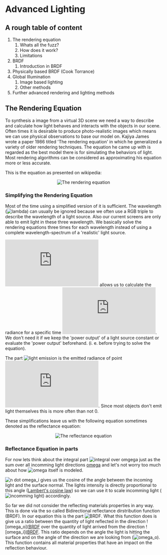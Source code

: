# Advanced Lighting
## A rough table of content
1. The rendering equation
   1. Whats all the fuzz?
   2. How does it work?
   3. Limitations
2. BRDF
   1. Introduction in BRDF
3. Physically based BRDF (Cook Torrance)
4. Global Illumination
   1. Image based lighting
   2. Other methods
5. Further advanced rendering and lighting methods

## The Rendering Equation
To synthesis a image from a virtual 3D scene we need a way to describe and calculate how light behaves and interacts with the objects in our scene. Often times it is desirable to produce photo-realistic images which means we can use physical observations to base our model on. Kajiya James wrote a paper 1986 titled 'The rendering equation' in which he generalized a variety of older rendering techniques. The equation he came up with is regarded as the best model there is for simulating the behaviors of light. Most rendering algorithms can be considered as approximating his equation more or less accurate.

This is the equation as presented on wikipedia:
<p align="center">
  <img src="https://latex.codecogs.com/gif.latex?L_{\text{o}}(\mathbf&space;x,&space;\omega_{\text{o}},&space;\lambda,&space;t)&space;=&space;L_e(\mathbf&space;x,&space;\omega_{\text{o}},&space;\lambda,&space;t)&space;&plus;&space;\int_\Omega&space;f_r(\mathbf&space;x,&space;\omega_{\text{i}},&space;\omega_{\text{o}},&space;\lambda,&space;t)&space;L_{\text{i}}(\mathbf&space;x,&space;\omega_{\text{i}},&space;\lambda,&space;t)&space;(\omega_{\text{i}}\cdot\mathbf&space;n)&space;\operatorname&space;d&space;\omega_{\text{i}}" alt="The rendering equation"/>
</p>

### Simplifying the Rendering Equation

Most of the time using a simplified version of it is sufficient. The wavelength (![lambda](https://latex.codecogs.com/gif.latex?\lambda)) can usually be ignored because we often use a RGB triple to describe the wavelength of a light source. Also our current screens are only able to emit light in these three wavelength. We basically solve the rendering equations three times for each wavelength instead of using a complete wavelength-spectrum of a 'realistic' light source.

![time](https://latex.codecogs.com/gif.latex?t) allows us to calculate the radiance for a specific time ![time](https://latex.codecogs.com/gif.latex?t). We don't need it if we keep the 'power output' of a light source constant or evaluate the 'power output' beforehand. (i. e. before trying to solve the equation).


The part ![light emission](https://latex.codecogs.com/gif.latex?L_e(\mathbf&space;x,&space;\omega_{\text{o}},&space;\lambda,&space;t)) is the emitted radiance of point ![x](https://latex.codecogs.com/gif.latex?x). Since most objects don't emit light themselves this is more often than not 0.

These simplifications leave us with the following equation sometimes denoted as the reflectance equation:


<p align="center">
   <img src="https://latex.codecogs.com/gif.latex?L_o(x,\omega_o)&space;=&space;\int\limits_{\Omega}&space;f_r(x,\omega_i,\omega_o)&space;L_i(x,\omega_i)(&space;n&space;\cdot&space;\omega_i)&space;d\omega_i" alt="The reflectance equation"/>
</p>

### Reflectance Equation in parts
For now lets think about the integral part ![integral over omgega](https://latex.codecogs.com/gif.latex?\int\limits_{\Omega}[...]d\omega_i) just as the sum over all incomming light directions [omega](https://latex.codecogs.com/gif.latex?\omega) and let's not worry too much about how ![omega](https://latex.codecogs.com/gif.latex?\omega) itself is modeled.

![n dot omega_i](https://latex.codecogs.com/gif.latex?(n\cdot\omega_i)) gives us the cosine of the angle between the incoming light and the surface normal. The lights intensity is directly proportional to this angle ([Lambert's cosine law](https://en.wikipedia.org/wiki/Lambert%27s_cosine_law)) so we can use it to scale incomming light (![incomming light](https://latex.codecogs.com/gif.latex?L_i(x,\omega_i)(n\cdot\omega_i))) accordingly.

So far we did not consider the reflecting materials properties in any way. This is done via the so called Bidirectional reflectance dirstribution function (BRDF). In our equation this is the part ![BRDF](https://latex.codecogs.com/gif.latex?f_r(x,\omega_i,\omega_o)). What this function does is give us a ratio between the quantity of light reflected in the direction ![omega_o]([BRDF](https://latex.codecogs.com/gif.latex?\omega_o) over the quantity of light arrived from the direction ![omega_i]([BRDF](https://latex.codecogs.com/gif.latex?\omega_i). This ratio depends on the angle the light is hitting the surface and on the angle of the direction we are looking from (![omega_o](https://latex.codecogs.com/gif.latex?\omega_o)). This function contains all material properties that have an impact on the reflection behaviour.





